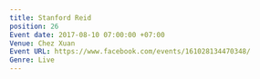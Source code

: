 ```yaml
---
title: Stanford Reid
position: 26
Event date: 2017-08-10 07:00:00 +07:00
Venue: Chez Xuan
Event URL: https://www.facebook.com/events/161028134470348/
Genre: Live
---
```


